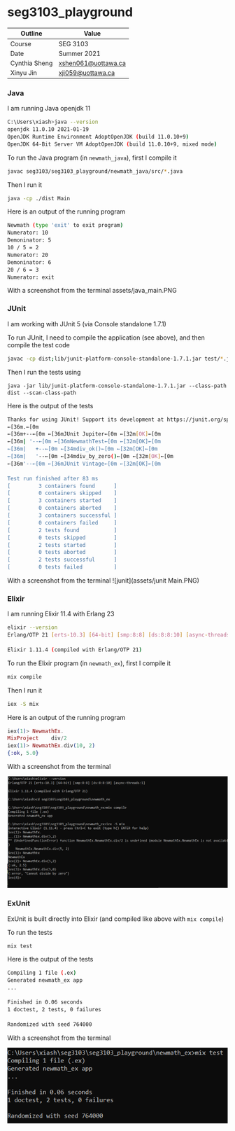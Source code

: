 # seg3103_playground
| Outline | Value |
| --- | --- |
| Course | SEG 3103 |
| Date | Summer 2021 |
| Cynthia Sheng | xshen061@uottawa.ca |
| Xinyu Jin | xji059@uottawa.ca |


### Java

I am running Java openjdk 11

```bash
C:\Users\xiash>java --version
openjdk 11.0.10 2021-01-19
OpenJDK Runtime Environment AdoptOpenJDK (build 11.0.10+9)
OpenJDK 64-Bit Server VM AdoptOpenJDK (build 11.0.10+9, mixed mode)
```

To run the Java program (in `newmath_java`), first I compile it

```bash
javac seg3103/seg3103_playground/newmath_java/src/*.java
```
Then I run it

```bash
java -cp ./dist Main
```
Here is an output of the running program

```bash
Newmath (type 'exit' to exit program)
Numerator: 10
Demoninator: 5
10 / 5 = 2
Numerator: 20
Demoninator: 6
20 / 6 = 3
Numerator: exit
```

With a screenshot from the terminal
assets/java_main.PNG

### JUnit

I am working with JUnit 5 (via Console standalone 1.7.1)

To run JUnit, I need to compile the application (see above), and then compile the test code

```bash
javac -cp dist;lib/junit-platform-console-standalone-1.7.1.jar test/*.java
```

Then I run the tests using

```
java -jar lib/junit-platform-console-standalone-1.7.1.jar --class-path dist --scan-class-path
```

Here is the output of the tests

```bash
Thanks for using JUnit! Support its development at https://junit.org/sponsoring
←[36m.←[0m
←[36m+--←[0m ←[36mJUnit Jupiter←[0m ←[32m[OK]←[0m
←[36m| '--←[0m ←[36mNewmathTest←[0m ←[32m[OK]←[0m
←[36m|   +--←[0m ←[34mdiv_ok()←[0m ←[32m[OK]←[0m
←[36m|   '--←[0m ←[34mdiv_by_zero()←[0m ←[32m[OK]←[0m
←[36m'--←[0m ←[36mJUnit Vintage←[0m ←[32m[OK]←[0m

Test run finished after 83 ms
[         3 containers found      ]
[         0 containers skipped    ]
[         3 containers started    ]
[         0 containers aborted    ]
[         3 containers successful ]
[         0 containers failed     ]
[         2 tests found           ]
[         0 tests skipped         ]
[         2 tests started         ]
[         0 tests aborted         ]
[         2 tests successful      ]
[         0 tests failed          ]

```

With a screenshot from the terminal
![junit](assets/junit Main.PNG)

### Elixir

I am running Elixir 11.4 with Erlang 23

```bash
elixir --version
Erlang/OTP 21 [erts-10.3] [64-bit] [smp:8:8] [ds:8:8:10] [async-threads:1]

Elixir 1.11.4 (compiled with Erlang/OTP 21)
```

To run the Elixir program (in `newmath_ex`), first I compile it

```bash
mix compile
```

Then I run it

```bash
iex -S mix
```

Here is an output of the running program

```elixir
iex(1)> NewmathEx.
MixProject    div/2
iex(1)> NewmathEx.div(10, 2)
{:ok, 5.0}
```

With a screenshot from the terminal


![iex](assets/elixir-iex.PNG)

### ExUnit

ExUnit is built directly into Elixir (and compiled like above with `mix compile`)

To run the tests

```
mix test
```

Here is the output of the tests

```bash
Compiling 1 file (.ex)
Generated newmath_ex app
...

Finished in 0.06 seconds
1 doctest, 2 tests, 0 failures

Randomized with seed 764000
```

With a screenshot from the terminal

![localhost](assets/exunit_main.PNG)
